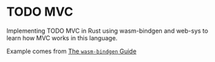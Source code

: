 # TODO MVC

Implementing TODO MVC in Rust using wasm-bindgen and web-sys
to learn how MVC works in this language.

Example comes from [The `wasm-bindgen` Guide](https://rustwasm.github.io/docs/wasm-bindgen/examples/todomvc.html)